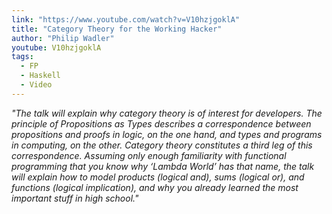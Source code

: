 ```yaml
---
link: "https://www.youtube.com/watch?v=V10hzjgoklA"
title: "Category Theory for the Working Hacker"
author: "Philip Wadler"
youtube: V10hzjgoklA
tags:
  - FP
  - Haskell
  - Video
---
```


_"The talk will explain why category theory is of interest for developers. The principle of Propositions as Types describes a correspondence between propositions and proofs in logic, on the one hand, and types and programs in computing, on the other. Category theory constitutes a third leg of this correspondence. Assuming only enough familiarity with functional programming that you know why ‘Lambda World’ has that name, the talk will explain how to model products (logical and), sums (logical or), and functions (logical implication), and why you already learned the most important stuff in high school."_